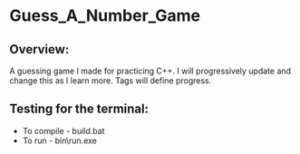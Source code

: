 # Guess_A_Number_Game

## Overview:

A guessing game I made for practicing C++. I will progressively update and change this as I learn more. Tags will define progress.


## Testing for the terminal:

* To compile - build.bat
* To run - bin\run.exe
